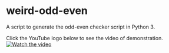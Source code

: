 # weird-odd-even
A script to generate the odd-even checker script in Python 3.

Click the YouTube logo below to see the video of demonstration.
[![Watch the video](https://www.logo.wine/a/logo/YouTube/YouTube-Logo.wine.svg)](https://youtu.be/Ae007mus9cY)
